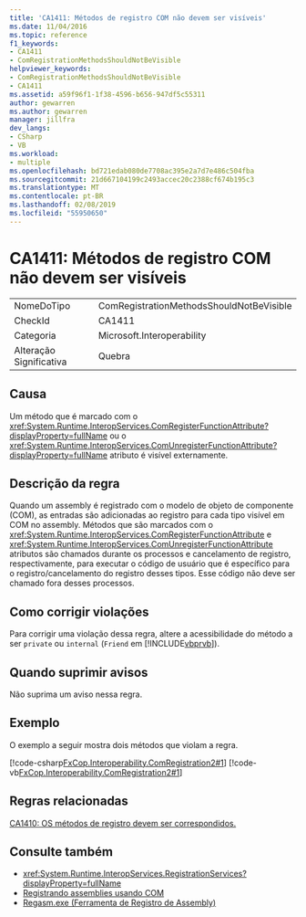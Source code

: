 ```yaml
---
title: 'CA1411: Métodos de registro COM não devem ser visíveis'
ms.date: 11/04/2016
ms.topic: reference
f1_keywords:
- CA1411
- ComRegistrationMethodsShouldNotBeVisible
helpviewer_keywords:
- ComRegistrationMethodsShouldNotBeVisible
- CA1411
ms.assetid: a59f96f1-1f38-4596-b656-947df5c55311
author: gewarren
ms.author: gewarren
manager: jillfra
dev_langs:
- CSharp
- VB
ms.workload:
- multiple
ms.openlocfilehash: bd721edab080de7708ac395e2a7d7e486c504fba
ms.sourcegitcommit: 21d667104199c2493accec20c2388cf674b195c3
ms.translationtype: MT
ms.contentlocale: pt-BR
ms.lasthandoff: 02/08/2019
ms.locfileid: "55950650"
---
```

# <a name="ca1411-com-registration-methods-should-not-be-visible"></a>CA1411: Métodos de registro COM não devem ser visíveis

|||
|-|-|
|NomeDoTipo|ComRegistrationMethodsShouldNotBeVisible|
|CheckId|CA1411|
|Categoria|Microsoft.Interoperability|
|Alteração Significativa|Quebra|

## <a name="cause"></a>Causa

Um método que é marcado com o <xref:System.Runtime.InteropServices.ComRegisterFunctionAttribute?displayProperty=fullName> ou o <xref:System.Runtime.InteropServices.ComUnregisterFunctionAttribute?displayProperty=fullName> atributo é visível externamente.

## <a name="rule-description"></a>Descrição da regra
 Quando um assembly é registrado com o modelo de objeto de componente (COM), as entradas são adicionadas ao registro para cada tipo visível em COM no assembly. Métodos que são marcados com o <xref:System.Runtime.InteropServices.ComRegisterFunctionAttribute> e <xref:System.Runtime.InteropServices.ComUnregisterFunctionAttribute> atributos são chamados durante os processos e cancelamento de registro, respectivamente, para executar o código de usuário que é específico para o registro/cancelamento do registro desses tipos. Esse código não deve ser chamado fora desses processos.

## <a name="how-to-fix-violations"></a>Como corrigir violações
 Para corrigir uma violação dessa regra, altere a acessibilidade do método a ser `private` ou `internal` (`Friend` em [!INCLUDE[vbprvb](../code-quality/includes/vbprvb_md.md)]).

## <a name="when-to-suppress-warnings"></a>Quando suprimir avisos
 Não suprima um aviso nessa regra.

## <a name="example"></a>Exemplo
 O exemplo a seguir mostra dois métodos que violam a regra.

 [!code-csharp[FxCop.Interoperability.ComRegistration2#1](../code-quality/codesnippet/CSharp/ca1411-com-registration-methods-should-not-be-visible_1.cs)]
 [!code-vb[FxCop.Interoperability.ComRegistration2#1](../code-quality/codesnippet/VisualBasic/ca1411-com-registration-methods-should-not-be-visible_1.vb)]

## <a name="related-rules"></a>Regras relacionadas
 [CA1410: OS métodos de registro devem ser correspondidos.](../code-quality/ca1410-com-registration-methods-should-be-matched.md)

## <a name="see-also"></a>Consulte também

- <xref:System.Runtime.InteropServices.RegistrationServices?displayProperty=fullName>
- [Registrando assemblies usando COM](/dotnet/framework/interop/registering-assemblies-with-com)
- [Regasm.exe (Ferramenta de Registro de Assembly)](/dotnet/framework/tools/regasm-exe-assembly-registration-tool)